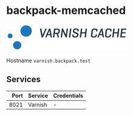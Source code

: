 # backpack-memcached

![Varnish Cache](../../doc/assets/logos/varnish.png)

Hostname `varnish.backpack.test`

## Services

| Port | Service | Credentials
| ---: | :------ | :----------
| 8021 | Varnish | -

